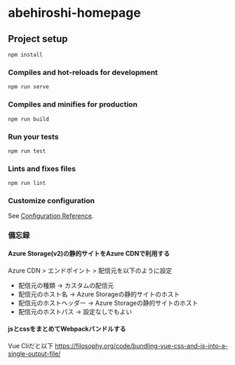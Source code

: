 # abehiroshi-homepage

## Project setup
```
npm install
```

### Compiles and hot-reloads for development
```
npm run serve
```

### Compiles and minifies for production
```
npm run build
```

### Run your tests
```
npm run test
```

### Lints and fixes files
```
npm run lint
```

### Customize configuration
See [Configuration Reference](https://cli.vuejs.org/config/).

### 備忘録
#### Azure Storage(v2)の静的サイトをAzure CDNで利用する
Azure CDN > エンドポイント > 配信元を以下のように設定
- 配信元の種類 → カスタムの配信元
- 配信元のホスト名 → Azure Storageの静的サイトのホスト
- 配信元のホストヘッダー → Azure Storageの静的サイトのホスト
- 配信元のホストパス → 設定なしでもよい

#### jsとcssをまとめてWebpackバンドルする
Vue Cliだと以下
https://filosophy.org/code/bundling-vue-css-and-js-into-a-single-output-file/